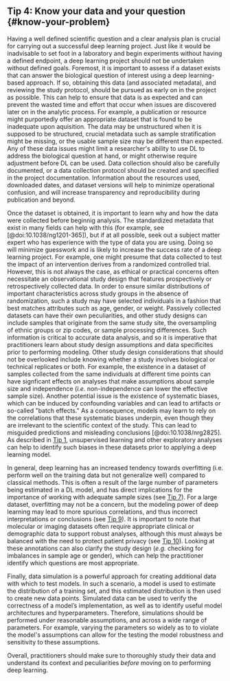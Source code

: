 ## Tip 4: Know your data and your question {#know-your-problem}

Having a well defined scientific question and a clear analysis plan is crucial for carrying out a successful deep learning project.
Just like it would be inadvisable to set foot in a laboratory and begin experiments without having a defined endpoint, a deep learning project should not be undertaken without defined goals.
Foremost, it is important to assess if a dataset exists that can answer the biological question of interest using a deep learning-based approach.
If so, obtaining this data (and associated metadata), and reviewing the study protocol, should be pursued as early on in the project as possible.
This can help to ensure that data is as expected and can prevent the wasted time and effort that occur when issues are discovered later on in the analytic process.
For example, a publication or resource might purportedly offer an appropriate dataset that is found to be inadequate upon aquisition.
The data may be unstructured when it is supposed to be structured, crucial metadata such as sample stratification might be missing, or the usable sample size may be different than expected.
Any of these data issues might limit a researcher's ability to use DL to address the biological question at hand, or might otherwise require adjustment before DL can be used.
Data collection should also be carefully documented, or a data collection protocol should be created and specified in the project documentation.
Information about the resources used, downloaded dates, and dataset versions will help to minimize operational confusion, and will increase transparency and reproducibility during publication and beyond.

Once the dataset is obtained, it is important to learn why and how the data were collected before beginnig analysis.
The standardized metadata that exist in many fields can help with this (for example, see [@doi:10.1038/ng1201-365]), but if at all possible, seek out a subject matter expert who has experience with the type of data you are using.
Doing so will minimize guesswork and is likely to increase the success rate of a deep learning project.
For example, one might presume that data collected to test the impact of an intervention derives from a randomized controlled trial.
However, this is not always the case, as ethical or practical concerns often necessitate an observational study design that features prospectively or retrospectively collected data.
In order to ensure similar distributions of important characteristics across study groups in the absence of randomization, such a study may have selected individuals in a fashion that best matches attributes such as age, gender, or weight.
Passively collected datasets can have their own peculiarities, and other study designs can include samples that originate from the same study site, the oversampling of ethnic groups or zip codes, or sample processing differences.
Such information is critical to accurate data analysis, and so it is imperative that practitioners learn about study design assumptions and data specificites prior to performing modeling.
Other study design considerations that should not be overlooked include knowing whether a study involves biological or technical replicates or both.
For example, the existence in a dataset of samples collected from the same individuals at different time points can have signficant effects on analyses that make assumptions about sample size and independence (_i.e._ non-independence can lower the effective sample size).
Another potential issue is the existence of systematic biases, which can be induced by confounding variables and can lead to artifacts or so-called "batch effects."
As a consequence, models may learn to rely on the correlations that these systematic biases underpin, even though they are irrelevant to the scientific context of the study.
This can lead to misguided predictions and misleading conclusions [@doi:10.1038/nrg2825].
As described in [Tip 1](#concepts), unsupervised learning and other exploratory analyses can help to identify such biases in these datasets prior to applying a deep learning model.

In general, deep learning has an increased tendency towards overfitting (i.e. perform well on the training data but not generalize well) compared to classical methods.
This is often a result of the large number of parameters being estimated in a DL model, and has direct implications for the importance of working with adequate sample sizes (see [Tip 7](#overfitting)).
For a large dataset, overfitting may not be a concern, but the modeling power of deep learning may lead to more spurious correlations, and thus incorrect interpretations or conclusions (see [Tip 9](#interpretation)).
It is important to note that molecular or imaging datasets often require appropriate clinical or demographic data to support robust analyses, although this must always be balanced with the need to protect patient privacy (see [Tip 10](#privacy)).
Looking at these annotations can also clarify the study design (_e.g._ checking for imbalances in sample age or gender), which can help the practitioner identify which questions are most appropriate.

Finally, data simulation is a powerful approach for creating additional data with which to test models.
In such a scenario, a model is used to estimate the distribution of a training set, and this estimated distribution is then used to create new data points.
Simulated data can be used to verify the correctness of a model’s implementation, as well as to identify useful model architectures and hyperparameters.
Therefore, simulations should be performed under reasonable assumptions, and across a wide range of parameters.
For example, varying the parameters so widely as to to violate the model's assumptions can allow for the testing the model robustness and sensitivity to these assumptions.

Overall, practitioners should make sure to thoroughly study their data and understand its context and peculiarities _before_ moving on to performing deep learning.
